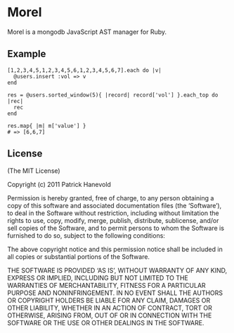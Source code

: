 # Morel

Morel is a mongodb JavaScript AST manager for Ruby.

## Example

	[1,2,3,4,5,1,2,3,4,5,6,1,2,3,4,5,6,7].each do |v|
	  @users.insert :vol => v
	end

	res = @users.sorted_window(5){ |record| record['vol'] }.each_top do |rec|
	  rec
	end

	res.map{ |m| m['value'] }
	# => [6,6,7]

## License

(The MIT License)

Copyright (c) 2011 Patrick Hanevold

Permission is hereby granted, free of charge, to any person obtaining a copy of this software and associated documentation files (the ‘Software’), to deal in the Software without restriction, including without limitation the rights to use, copy, modify, merge, publish, distribute, sublicense, and/or sell copies of the Software, and to permit persons to whom the Software is furnished to do so, subject to the following conditions:

The above copyright notice and this permission notice shall be included in all copies or substantial portions of the Software.

THE SOFTWARE IS PROVIDED ‘AS IS’, WITHOUT WARRANTY OF ANY KIND, EXPRESS OR IMPLIED, INCLUDING BUT NOT LIMITED TO THE WARRANTIES OF MERCHANTABILITY, FITNESS FOR A PARTICULAR PURPOSE AND NONINFRINGEMENT. IN NO EVENT SHALL THE AUTHORS OR COPYRIGHT HOLDERS BE LIABLE FOR ANY CLAIM, DAMAGES OR OTHER LIABILITY, WHETHER IN AN ACTION OF CONTRACT, TORT OR OTHERWISE, ARISING FROM, OUT OF OR IN CONNECTION WITH THE SOFTWARE OR THE USE OR OTHER DEALINGS IN THE SOFTWARE.
